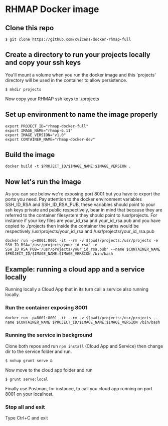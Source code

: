 # RHMAP Docker image

## Clone this repo

```
$ git clone https://github.com/cvicens/docker-rhmap-full
```

## Create a directory to run your projects locally and copy your ssh keys
You'll mount a volume when you run the docker image and this 'projects' directory will be used in the container to allow persistence.

```
$ mkdir projects
```

Now copy your RHMAP ssh keys to ./projects

## Set up environment to name the image properly

```
export PROJECT_ID="rhmap-docker-full"
export IMAGE_NAME="rhmap-6.11"
export IMAGE_VERSION="v1.0"
export CONTAINER_NAME="rhmap-docker-dev"
```

## Build the image

```
docker build -t $PROJECT_ID/$IMAGE_NAME:$IMAGE_VERSION .
```

## Now let's run the image

As you can see below we're exposing port 8001 but you have to export the ports you need. Pay attention to the docker environment variables SSH_ID_RSA and SSH_ID_RSA_PUB, these variables should point to your ssh keys private and public respectively, bear in mind that because they are referred to the container filesystem they should point to /usr/projects. For instance if your key files are your_id_rsa and your_id_rsa.pub and you have copied to ./projects then inside the container the paths would be respectively /usr/projects/your_id_rsa and /usr/projects/your_id_rsa.pub

```
docker run -p=8001:8001 -it --rm -v $(pwd)/projects:/usr/projects -e SSH_ID_RSA='/usr/projects/your_id_rsa' -e SSH_ID_RSA_PUB='/usr/projects/your_id_rsa.pub' --name $CONTAINER_NAME $PROJECT_ID/$IMAGE_NAME:$IMAGE_VERSION /bin/bash
```

## Example: running a cloud app and a service locally
Running locally a Cloud App that in its turn call a service also running locally.

### Run the container exposing 8001

```
docker run -p=8001:8001 -it --rm -v $(pwd)/projects:/usr/projects --name $CONTAINER_NAME $PROJECT_ID/$IMAGE_NAME:$IMAGE_VERSION /bin/bash
```

### Running the service in background

Clone both repos and run ``npm install`` (Cloud App and Service) then change dir to the service folder and run.

```
$ nohup grunt serve &
```

Now move to the cloud app folder and run

```
$ grunt serve:local
```

Finally use Postman, for instance, to call you cloud app running on port 8001 on your localhost.

### Stop all and exit
Type Ctrl+C and exit
